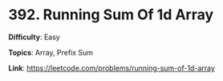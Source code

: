 # 392. Running Sum Of 1d Array

**Difficulty**: Easy

**Topics**: Array, Prefix Sum

**Link**: https://leetcode.com/problems/running-sum-of-1d-array
